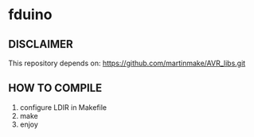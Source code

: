 # fduino
## DISCLAIMER
This repository depends on: https://github.com/martinmake/AVR_libs.git
## HOW TO COMPILE
1. configure LDIR in Makefile
2. make
3. enjoy

